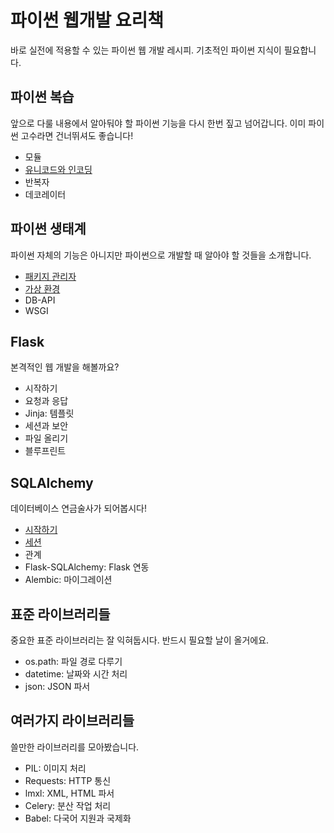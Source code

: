 파이썬 웹개발 요리책
===============

바로 실전에 적용할 수 있는 파이썬 웹 개발 레시피. 기초적인 파이썬 지식이 필요합니다.

## 파이썬 복습

앞으로 다룰 내용에서 알아둬야 할 파이썬 기능을 다시 한번 짚고 넘어갑니다. 이미 파이썬 고수라면 건너뛰셔도 좋습니다!

* 모듈
* [유니코드와 인코딩](python/unicode.md)
* 반복자
* 데코레이터

## 파이썬 생태계

파이썬 자체의 기능은 아니지만 파이썬으로 개발할 때 알아야 할 것들을 소개합니다.

* [패키지 관리자](ecosystem/packager.md)
* [가상 환경](ecosystem/virtualenv.md)
* DB-API
* WSGI

## Flask

본격적인 웹 개발을 해볼까요?

* 시작하기
* 요청과 응답
* Jinja: 템플릿
* 세션과 보안
* 파일 올리기
* 블루프린트

## SQLAlchemy

데이터베이스 연금술사가 되어봅시다!

* [시작하기](sqlalchemy/getting_started.md)
* [세션](sqlalchemy/session.md) 
* 관계
* Flask-SQLAlchemy: Flask 연동
* Alembic: 마이그레이션

## 표준 라이브러리들

중요한 표준 라이브러리는 잘 익혀둡시다. 반드시 필요할 날이 올거에요.

* os.path: 파일 경로 다루기
* datetime: 날짜와 시간 처리
* json: JSON 파서

## 여러가지 라이브러리들

쓸만한 라이브러리를 모아봤습니다.

* PIL: 이미지 처리
* Requests: HTTP 통신
* lmxl: XML, HTML 파서
* Celery: 분산 작업 처리
* Babel: 다국어 지원과 국제화
